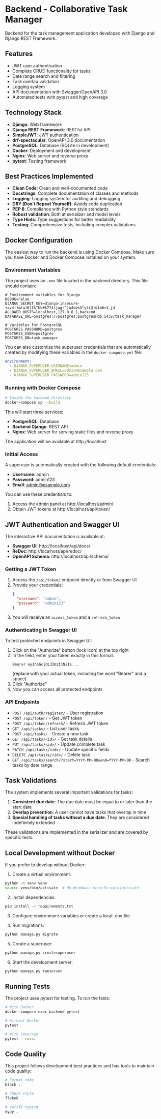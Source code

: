 # Backend - Collaborative Task Manager

Backend for the task management application developed with Django and Django REST Framework.

## Features

- JWT user authentication
- Complete CRUD functionality for tasks
- Date range search and filtering
- Task overlap validation
- Logging system
- API documentation with Swagger/OpenAPI 3.0
- Automated tests with pytest and high coverage

## Technology Stack

- **Django**: Web framework
- **Django REST Framework**: RESTful API
- **SimpleJWT**: JWT authentication
- **drf-spectacular**: OpenAPI 3.0 documentation
- **PostgreSQL**: Database (SQLite in development)
- **Docker**: Deployment and development
- **Nginx**: Web server and reverse proxy
- **pytest**: Testing framework

## Best Practices Implemented

- **Clean Code**: Clean and well-documented code
- **Docstrings**: Complete documentation of classes and methods
- **Logging**: Logging system for auditing and debugging
- **DRY (Don't Repeat Yourself)**: Avoids code duplication
- **PEP 8**: Compliance with Python style standards
- **Robust validation**: Both at serializer and model levels
- **Type Hints**: Type suggestions for better readability
- **Testing**: Comprehensive tests, including complex validations

## Docker Configuration

The easiest way to run the backend is using Docker Compose. Make sure you have Docker and Docker Compose installed on your system.

### Environment Variables

The project uses an `.env` file located in the backend directory. This file should contain:

```
# Environment variables for Django
DEBUG=False
DJANGO_SECRET_KEY=django-insecure-+av4!)m(a)0lf&^bb#$774rjwgr^)u4dws5^yti@)&lm6=1_jd
ALLOWED_HOSTS=localhost,127.0.0.1,backend
DATABASE_URL=postgres://postgres:postgres@db:5432/task_manager

# Variables for PostgreSQL
POSTGRES_PASSWORD=postgres
POSTGRES_USER=postgres
POSTGRES_DB=task_manager
```

You can also customize the superuser credentials that are automatically created by modifying these variables in the `docker-compose.yml` file:

```yaml
environment:
  - DJANGO_SUPERUSER_USERNAME=admin
  - DJANGO_SUPERUSER_EMAIL=admin@example.com
  - DJANGO_SUPERUSER_PASSWORD=admin123
```

### Running with Docker Compose

```bash
# Inside the backend directory
docker-compose up --build
```

This will start three services:
- **PostgreSQL**: Database
- **Backend Django**: REST API
- **Nginx**: Web server for serving static files and reverse proxy

The application will be available at http://localhost

### Initial Access

A superuser is automatically created with the following default credentials:
- **Username**: admin
- **Password**: admin123
- **Email**: admin@example.com

You can use these credentials to:
1. Access the admin panel at http://localhost/admin/
2. Obtain JWT tokens at http://localhost/api/token/

## JWT Authentication and Swagger UI

The interactive API documentation is available at:
- **Swagger UI**: http://localhost/api/docs/
- **ReDoc**: http://localhost/api/redoc/
- **OpenAPI Schema**: http://localhost/api/schema/

### Getting a JWT Token

1. Access the `/api/token/` endpoint directly or from Swagger UI
2. Provide your credentials:
   ```json
   {
     "username": "admin",
     "password": "admin123"
   }
   ```
3. You will receive an `access_token` and a `refresh_token`

### Authenticating in Swagger UI

To test protected endpoints in Swagger UI:

1. Click on the "Authorize" button (lock icon) at the top right
2. In the field, enter your token exactly in this format:
   ```
   Bearer eyJhbGciOiJIUzI1NiIs...
   ```
   (replace with your actual token, including the word "Bearer" and a space)
3. Click "Authorize"
4. Now you can access all protected endpoints

### API Endpoints

- `POST /api/auth/register/` - User registration
- `POST /api/token/` - Get JWT token
- `POST /api/token/refresh/` - Refresh JWT token
- `GET /api/tasks/` - List user tasks
- `POST /api/tasks/` - Create a new task
- `GET /api/tasks/<id>/` - Get task details
- `PUT /api/tasks/<id>/` - Update complete task
- `PATCH /api/tasks/<id>/` - Update specific fields
- `DELETE /api/tasks/<id>/` - Delete task
- `GET /api/tasks/search/?start=YYYY-MM-DD&end=YYYY-MM-DD` - Search tasks by date range

## Task Validations

The system implements several important validations for tasks:

1. **Consistent due date**: The due date must be equal to or later than the start date
2. **Overlap prevention**: A user cannot have tasks that overlap in time
3. **Special handling of tasks without a due date**: They are considered indefinitely extended

These validations are implemented in the serializer and are covered by specific tests.

## Local Development without Docker

If you prefer to develop without Docker:

1. Create a virtual environment:
```bash
python -m venv venv
source venv/bin/activate  # On Windows: venv\Scripts\activate
```

2. Install dependencies:
```bash
pip install -r requirements.txt
```

3. Configure environment variables or create a local .env file

4. Run migrations:
```bash
python manage.py migrate
```

5. Create a superuser:
```bash
python manage.py createsuperuser
```

6. Start the development server:
```bash
python manage.py runserver
```

## Running Tests

The project uses pytest for testing. To run the tests:

```bash
# With Docker
docker-compose exec backend pytest

# Without Docker
pytest

# With coverage
pytest --cov=.
```

## Code Quality

This project follows development best practices and has tools to maintain code quality:

```bash
# Format code
black .

# Check style
flake8

# Verify typing
mypy .
``` 